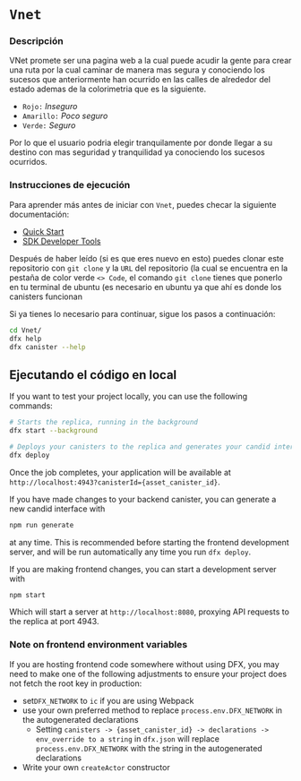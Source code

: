 # `Vnet`
### Descripción
VNet promete ser una pagina web a la cual puede acudir la gente para crear una ruta por la cual caminar de manera mas segura y conociendo los sucesos que anteriormente han ocurrido en las calles de alrededor del estado ademas de la colorimetria que es la siguiente.

+ `Rojo:` _Inseguro_
+ `Amarillo:` _Poco seguro_
+ `Verde:` _Seguro_

Por lo que el usuario podria elegir tranquilamente por donde llegar a su destino con mas seguridad y tranquilidad ya conociendo los sucesos ocurridos. 

### Instrucciones de ejecución
Para aprender más antes de iniciar con `Vnet`, puedes checar la siguiente documentación:
- [Quick Start](https://internetcomputer.org/docs/current/developer-docs/setup/deploy-locally)
- [SDK Developer Tools](https://internetcomputer.org/docs/current/developer-docs/setup/install)

Después de haber leído (si es que eres nuevo en esto) puedes clonar este repositorio con `git clone` y la `URL` del repositorio (la cual se encuentra en la pestaña de color verde `<> Code`, el comando `git clone` tienes que ponerlo en tu terminal de ubuntu (es necesario en ubuntu ya que ahí es donde los canisters funcionan

Si ya tienes lo necesario para continuar, sigue los pasos a continuación:
```bash
cd Vnet/
dfx help
dfx canister --help
```

## Ejecutando el código en local
If you want to test your project locally, you can use the following commands:

```bash
# Starts the replica, running in the background
dfx start --background

# Deploys your canisters to the replica and generates your candid interface
dfx deploy
```

Once the job completes, your application will be available at `http://localhost:4943?canisterId={asset_canister_id}`.

If you have made changes to your backend canister, you can generate a new candid interface with

```bash
npm run generate
```

at any time. This is recommended before starting the frontend development server, and will be run automatically any time you run `dfx deploy`.

If you are making frontend changes, you can start a development server with

```bash
npm start
```

Which will start a server at `http://localhost:8080`, proxying API requests to the replica at port 4943.

### Note on frontend environment variables

If you are hosting frontend code somewhere without using DFX, you may need to make one of the following adjustments to ensure your project does not fetch the root key in production:

- set`DFX_NETWORK` to `ic` if you are using Webpack
- use your own preferred method to replace `process.env.DFX_NETWORK` in the autogenerated declarations
  - Setting `canisters -> {asset_canister_id} -> declarations -> env_override to a string` in `dfx.json` will replace `process.env.DFX_NETWORK` with the string in the autogenerated declarations
- Write your own `createActor` constructor
